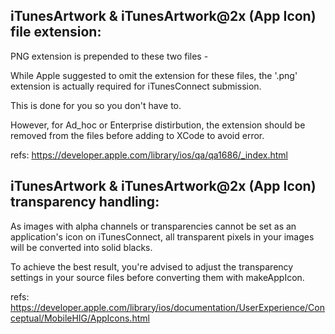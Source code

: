 ## iTunesArtwork & iTunesArtwork@2x (App Icon) file extension:

PNG extension is prepended to these two files -

While Apple suggested to omit the extension for these files,
the '.png' extension is actually required for iTunesConnect submission.

This is done for you so you don't have to.

However, for Ad_hoc or Enterprise distirbution, the extension should be removed
from the files before adding to XCode to avoid error.

refs: https://developer.apple.com/library/ios/qa/qa1686/_index.html

## iTunesArtwork & iTunesArtwork@2x (App Icon) transparency handling:

As images with alpha channels or transparencies cannot be set as an application's icon on
iTunesConnect, all transparent pixels in your images will be converted into
solid blacks.

To achieve the best result, you're advised to adjust the transparency settings
in your source files before converting them with makeAppIcon.

refs: https://developer.apple.com/library/ios/documentation/UserExperience/Conceptual/MobileHIG/AppIcons.html
